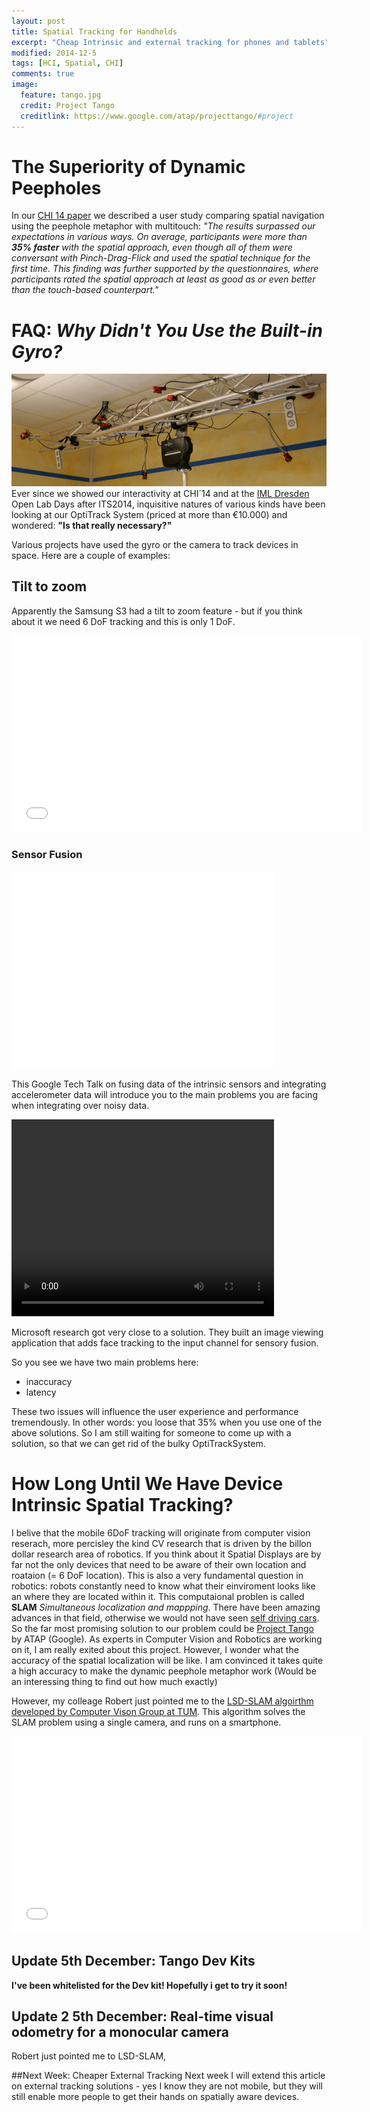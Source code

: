 ```yaml
---
layout: post
title: Spatial Tracking for Handhelds
excerpt: "Cheap Intrinsic and external tracking for phones and tablets"
modified: 2014-12-5
tags: [HCI, Spatial, CHI]
comments: true
image:
  feature: tango.jpg
  credit: Project Tango
  creditlink: https://www.google.com/atap/projecttango/#project
---
```


# The Superiority of Dynamic Peepholes
<!---
![spatial display](../images/movePhone.gif)
-->
In our [CHI 14 paper](../pub) we described a user study comparing spatial navigation using the peephole metaphor with multitouch:
_"The results surpassed our expectations in various ways. On average, participants were more than **35% faster** with the spatial approach, even though all of them were conversant with Pinch-Drag-Flick and used the spatial technique for the first time. This finding was further supported by the questionnaires, where participants rated the spatial approach at least as good as or even better than the touch-based counterpart."_

# FAQ: _Why Didn't You Use the Built-in Gyro?_
![Opti Track](../images/optitrack.jpg)
Ever since we showed our interactivity at CHI´14 and at the [IML Dresden](http://mt.inf.tu-dresden.de/en) Open Lab Days after ITS2014, inquisitive natures of various kinds have been looking at our OptiTrack System (priced at more than €10.000) and wondered: __"Is that really necessary?"__

Various projects have used the gyro or the camera to track devices in space. Here are a couple of examples:

## Tilt to zoom
Apparently the Samsung S3 had a tilt to zoom feature - but if you think about it we need 6 DoF tracking and this is only 1 DoF.

<iframe width="560" height="315" src="//www.youtube.com/embed/Fb1JwWkk1hI?rel=0" frameborder="0" allowfullscreen></iframe>

### Sensor Fusion
<iframe width="420" height="315" src="//www.youtube.com/embed/C7JQ7Rpwn2k?rel=0&t=23m8s" frameborder="0" allowfullscreen></iframe>

This Google Tech Talk on fusing data of the intrinsic sensors and integrating accelerometer data will introduce you to the main problems you are facing when integrating over noisy data.

<video width="420" height="315" controls="controls">
<source src="http://research.microsoft.com/en-us/um/redmond/projects/lookingatyou/Video/LookingAtYou.mp4" type="video/mp4">
</video>

Microsoft research got very close to a solution. They built an image viewing application that adds face tracking to the input channel for sensory fusion.

So you see we have two main problems here:

- inaccuracy
- latency

These two issues will influence the user experience and performance tremendously. In other words: you loose that 35% when you use one of the above solutions. So I am still waiting for someone to come up with a solution, so that we can get rid of the bulky OptiTrackSystem.

# How Long Until We Have Device Intrinsic Spatial Tracking?
I belive that the mobile 6DoF tracking will originate from computer vision reserach, more percisley the kind CV research that is driven by the billon dollar research area of robotics. If you think about it Spatial Displays are by far not the only devices that need to be aware of their own location and roataion (= 6 DoF location). This is also a very fundamental question in robotics: robots constantly need to know what their einviroment looks like an where they are located within it.  This computaional problen is called __SLAM__ _Simultaneous localization and mappping_. There have been amazing advances in that field, otherwise we would not have seen [self driving cars](http://en.wikipedia.org/wiki/Autonomous_car#2010s). So the far most promising solution to our problem could be [Project Tango](https://www.google.com/atap/projecttango/#project) by ATAP (Google). As experts in Computer Vision and Robotics are working on it, I am really exited about this project. However, I wonder what the accuracy of the spatial localization will be like. I am convinced it takes quite a high accuracy to make the dynamic peephole metaphor work (Would be an interessing thing to find out how much exactly)

However, my colleage Robert just pointed me to the [LSD-SLAM algoirthm developed by Computer Vison Group at TUM](http://vision.in.tum.de/research/lsdslam?redirect=1). This algorithm solves the SLAM problem using a single camera, and runs on a smartphone.




<iframe width="560" height="315" src="//www.youtube.com/embed/44vppay5UDc?rel=0" frameborder="0" allowfullscreen></iframe>

## Update 5th December: Tango Dev Kits
__I've been whitelisted for the Dev kit! Hopefully i get to try it soon!__

## Update 2 5th December: Real-time visual odometry for a monocular camera
Robert just pointed me to LSD-SLAM, 

##Next Week: Cheaper External Tracking
Next week I will extend this article on external tracking solutions - yes I know they are not mobile, but they will still enable more people to get their hands on spatially aware devices.

